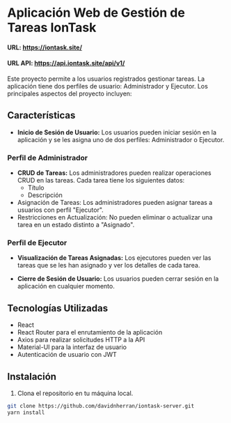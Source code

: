 # Aplicación Web de Gestión de Tareas IonTask

#### URL: https://iontask.site/
#### URL API: https://api.iontask.site/api/v1/

Este proyecto permite a los usuarios registrados gestionar tareas. La aplicación tiene dos perfiles de usuario: Administrador y Ejecutor. Los principales aspectos del proyecto incluyen:

## Características

- **Inicio de Sesión de Usuario:** Los usuarios pueden iniciar sesión en la aplicación y se les asigna uno de dos perfiles: Administrador o Ejecutor.

### Perfil de Administrador

- **CRUD de Tareas:** Los administradores pueden realizar operaciones CRUD en las tareas. Cada tarea tiene los siguientes datos:
  - Título
  - Descripción
- Asignación de Tareas: Los administradores pueden asignar tareas a usuarios con perfil "Ejecutor".
- Restricciones en Actualización: No pueden eliminar o actualizar una tarea en un estado distinto a "Asignado".

### Perfil de Ejecutor

- **Visualización de Tareas Asignadas:** Los ejecutores pueden ver las tareas que se les han asignado y ver los detalles de cada tarea.

- **Cierre de Sesión de Usuario:** Los usuarios pueden cerrar sesión en la aplicación en cualquier momento.

## Tecnologías Utilizadas

- React
- React Router para el enrutamiento de la aplicación
- Axios para realizar solicitudes HTTP a la API
- Material-UI para la interfaz de usuario
- Autenticación de usuario con JWT

## Instalación

1. Clona el repositorio en tu máquina local.

```bash
git clone https://github.com/davidnherran/iontask-server.git
yarn install

